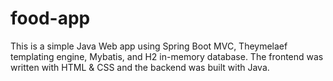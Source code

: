 # food-app

 This is a simple Java Web app using Spring Boot MVC, Theymelaef templating engine, Mybatis, and H2 in-memory database. The frontend was written with HTML & CSS and the backend was built with Java. 
